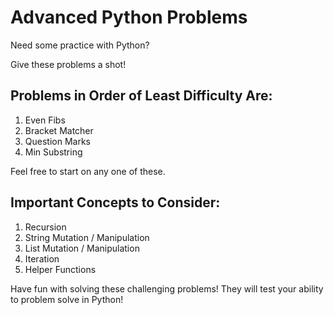 # Advanced Python Problems
Need some practice with Python?

Give these problems a shot!

## Problems in Order of Least Difficulty Are:

1. Even Fibs
2. Bracket Matcher
3. Question Marks
4. Min Substring

Feel free to start on any one of these.

## Important Concepts to Consider:
1. Recursion
2. String Mutation / Manipulation
3. List Mutation / Manipulation
4. Iteration
5. Helper Functions

Have fun with solving these challenging problems! They will test your ability to problem solve in Python!
